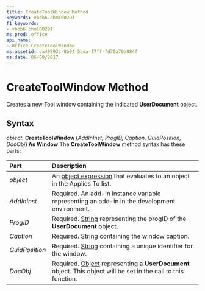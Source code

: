 ```yaml
---
title: CreateToolWindow Method
keywords: vbob6.chm100291
f1_keywords:
- vbob6.chm100291
ms.prod: office
api_name:
- Office.CreateToolWindow
ms.assetid: da49893c-8b04-5bda-f7ff-fd70a70a084f
ms.date: 06/08/2017
---
```



# CreateToolWindow Method



Creates a new Tool window containing the indicated  **UserDocument** object.

## Syntax

_object_. **CreateToolWindow (**_AddInInst, ProgID, Caption, GuidPosition, DocObj_**) As Window**
The  **CreateToolWindow** method syntax has these parts:


|**Part**|**Description**|
|:-----|:-----|
| _object_|An [object expression](../../Glossary/vbe-glossary.md#object-expression) that evaluates to an object in the Applies To list.|
| _AddInInst_|Required. An add-in instance variable representing an add-in in the development environment.|
| _ProgID_|Required. [String](../../Glossary/vbe-glossary.md#string-data-type) representing the progID of the **UserDocument** object.|
| _Caption_|Required. [String](../../Glossary/vbe-glossary.md#string-data-type) containing the window caption.|
| _GuidPosition_|Required. [String](../../Glossary/vbe-glossary.md#string-data-type) containing a unique identifier for the window.|
| _DocObj_|Required. [Object](../../Glossary/vbe-glossary.md#object) representing a **UserDocument** object. This object will be set in the call to this function.|

